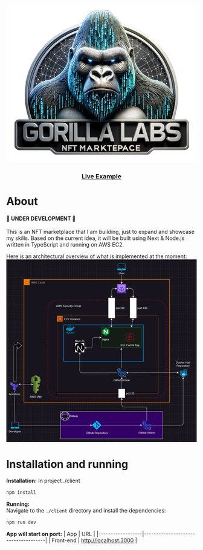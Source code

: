 [![Live Example](https://github.com/elarsaks/gorilla-labs/blob/main/client/public/assets/logo.png)](https://gorilla-labs-sandbox.org/)

<h3 align="center">
  <a href="https://gorilla-labs.com/">Live Example</a>
</h3>

# About

#### 🚧 UNDER DEVELOPMENT 🚧 
This is an NFT marketplace that I am building, just to expand and showcase my skills. Based on the current idea, it will be built using Next & Node.js written in TypeScript and running on AWS EC2. 

Here is an architectural overview of what is implemented at the moment:
![Architecture](https://raw.githubusercontent.com/elarsaks/gorilla-labs/b2d0bd27ddf00460755b13ba6251404020feca75/docs/architecture.png)


# Installation and running

**Installation:**
In project ./client
```bash
npm install
```

**Running:**  
Navigate to the `./client` directory and install the dependencies:

```bash
npm run dev
```

**App will start on port:**
| App | URL |
|------------------|-------------------------------------|
| Front-end | [http://localhost:3000](http://localhost:3000) |


